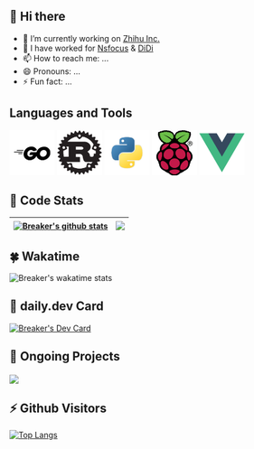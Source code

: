 ## 👋 Hi there 

<!--
**iBreaker/iBreaker** is a ✨ _special_ ✨ repository because its `README.md` (this file) appears on your GitHub profile.

Here are some ideas to get you started:
-->

- 🔭 I’m currently working on [Zhihu Inc.](https://github.com/zhihu)
- 🌱 I have worked for [Nsfocus](https://www.nsfocus.com.cn/) & [DiDi](https://github.com/didi)
- 📫 How to reach me: ...
- 😄 Pronouns: ...
- ⚡ Fun fact: ...

## Languages and Tools
<code><img height="80" src="https://raw.githubusercontent.com/github/explore/80688e429a7d4ef2fca1e82350fe8e3517d3494d/topics/go/go.png"></code>
<code><img height="80" src="https://raw.githubusercontent.com/github/explore/80688e429a7d4ef2fca1e82350fe8e3517d3494d/topics/rust/rust.png"></code>
<code><img height="80" src="https://raw.githubusercontent.com/github/explore/80688e429a7d4ef2fca1e82350fe8e3517d3494d/topics/python/python.png"></code>
<code><img height="80" src="https://raw.githubusercontent.com/github/explore/80688e429a7d4ef2fca1e82350fe8e3517d3494d/topics/raspberry-pi/raspberry-pi.png"></code>
<code><img height="80" src="https://raw.githubusercontent.com/github/explore/80688e429a7d4ef2fca1e82350fe8e3517d3494d/topics/vue/vue.png"></code>

## 🐊 Code Stats

| <a href="https://github.com/iBreaker"><img align="center" src="https://github-readme-stats.vercel.app/api?username=iBreaker&show_icons=true&include_all_commits=true&hide_border=true" alt="Breaker's github stats" /></a> | <a href="https://github.com/iBreaker"><img align="center" src="https://github-readme-stats.vercel.app/api/top-langs/?username=iBreaker&layout=compact&hide_border=truer&hide=Makefile,Shell,Prolog,HTML,Gettext%20Catalog" /></a> |
| ------------- | ------------- |


## 🍀 Wakatime

![Breaker's wakatime stats](https://github-readme-stats.vercel.app/api/wakatime?username=Breaker&show_icons=true) 


## 🦄 daily.dev Card
<a href="https://app.daily.dev/Breaker"><img src="https://api.daily.dev/devcards/d19737e6d0e2456893a9fe5413b9b965.png?r=d0n" width="400" alt="Breaker's Dev Card"/></a>


## 🌴 Ongoing Projects
<a href="https://github.com/iBreaker/transformer">
  <img align="center" src="https://github-readme-stats.vercel.app/api/pin/?username=iBreaker&repo=transformer" />
</a>


## ⚡ Github Visitors


[![Top Langs](https://profile-counter.glitch.me/iBreaker/count.svg)](https://github.com/iBreaker)
